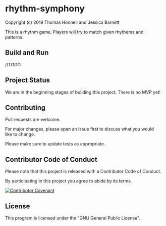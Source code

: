 # rhythm-symphony
Copyright (c) 2019 Thomas Honnell and Jessica Barnett

This is a rhythm game. Players will try to match given rhythems and patterns.

## Build and Run
//TODO 

## Project Status
We are in the beginning stages of building this project. There is no MVP yet!

## Contributing
Pull requests are welcome. 

For major changes, please open an issue first to discuss what you would like to change.

Please make sure to update tests as appropriate.

## Contributor Code of Conduct
Please note that this project is released with a Contributor Code of Conduct. 

By participating in this project you agree to abide by its terms.

[![Contributor Covenant](https://img.shields.io/badge/Contributor%20Covenant-v1.4%20adopted-ff69b4.svg)](code-of-conduct.md)

## License
This program is licensed under the "GNU General Public License".  
